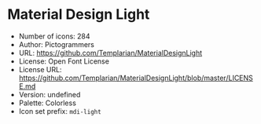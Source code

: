 # Material Design Light

- Number of icons: 284
- Author: Pictogrammers
- URL: https://github.com/Templarian/MaterialDesignLight
- License: Open Font License
- License URL: https://github.com/Templarian/MaterialDesignLight/blob/master/LICENSE.md
- Version: undefined
- Palette: Colorless
- Icon set prefix: `mdi-light`
